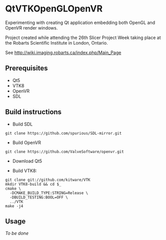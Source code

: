 QtVTKOpenGLOpenVR
=================

Experimenting with creating Qt application embedding both OpenGL and OpenVR render windows.

Project created while attending the 26th Slicer Project Week taking place at the Robarts Scientific Institute in London, Ontario.

See http://wiki.imaging.robarts.ca/index.php/Main_Page


Prerequisites
-------------

* Qt5
* VTK8
* OpenVR
* SDL 

Build instructions
------------------

* Build SDL

```
git clone https://github.com/spurious/SDL-mirror.git
```

* Build OpenVR

```
git clone https://github.com/ValveSoftware/openvr.git
```

* Download Qt5

* Build VTK8:

```
git clone git://github.com/kitware/VTK
mkdir VTK8-build && cd $_
cmake \
  -DCMAKE_BUILD_TYPE:STRING=Release \
  -DBUILD_TESTING:BOOL=OFF \
  ../VTK
make -j4
```

Usage
-----

*To be done*

